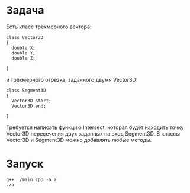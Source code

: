 # Задача
Есть класс трёхмерного вектора:
```
class Vector3D
{
  double X;
  double Y;
  double Z;

}
```
и трёхмерного отрезка, заданного двумя Vector3D:

```
class Segment3D
{
  Vector3D start;
  Vector3D end;

}
```
Требуется написать функцию Intersect, которая будет находить точку Vector3D пересечения двух
заданных на вход Segment3D. В классы Vector3D и Segment3D можно добавлять любые методы.

# Запуск
```Cmd
g++ ./main.cpp -o a
./a
```
